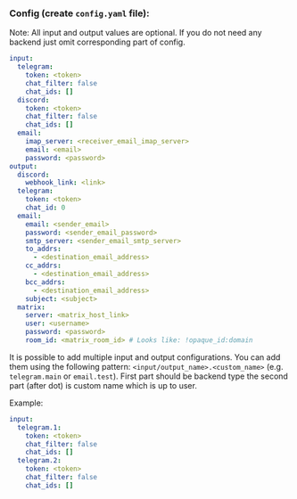### Config (create `config.yaml` file):

Note: All input and output values are optional.
If you do not need any backend just omit corresponding part of config.

```yaml
input:
  telegram:
    token: <token>
    chat_filter: false
    chat_ids: []
  discord:
    token: <token>
    chat_filter: false
    chat_ids: []
  email:
    imap_server: <receiver_email_imap_server>
    email: <email>
    password: <password>
output:
  discord:
    webhook_link: <link>
  telegram:
    token: <token>
    chat_id: 0
  email:
    email: <sender_email>
    password: <sender_email_password>
    smtp_server: <sender_email_smtp_server>
    to_addrs:
      - <destination_email_address>
    cc_addrs:
      - <destination_email_address>
    bcc_addrs:
      - <destination_email_address>
    subject: <subject>
  matrix:
    server: <matrix_host_link>
    user: <username>
    password: <password>
    room_id: <matrix_room_id> # Looks like: !opaque_id:domain
```

It is possible to add multiple input and output configurations.
You can add them using the following pattern: `<input/output_name>.<custom_name>` (e.g. `telegram.main` or `email.test`).
First part should be backend type the second part (after dot) is custom name which is up to user.

Example:

```yaml
input:
  telegram.1:
    token: <token>
    chat_filter: false
    chat_ids: []
  telegram.2:
    token: <token>
    chat_filter: false
    chat_ids: []
```
